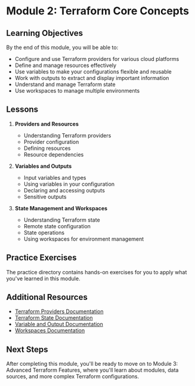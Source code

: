 # Module 2: Terraform Core Concepts

## Learning Objectives

By the end of this module, you will be able to:

- Configure and use Terraform providers for various cloud platforms
- Define and manage resources effectively
- Use variables to make your configurations flexible and reusable
- Work with outputs to extract and display important information
- Understand and manage Terraform state
- Use workspaces to manage multiple environments

## Lessons

1. **Providers and Resources**
   - Understanding Terraform providers
   - Provider configuration
   - Defining resources
   - Resource dependencies

2. **Variables and Outputs**
   - Input variables and types
   - Using variables in your configuration
   - Declaring and accessing outputs
   - Sensitive outputs

3. **State Management and Workspaces**
   - Understanding Terraform state
   - Remote state configuration
   - State operations
   - Using workspaces for environment management

## Practice Exercises

The practice directory contains hands-on exercises for you to apply what you've learned in this module.

## Additional Resources

- [Terraform Providers Documentation](https://www.terraform.io/docs/providers/index.html)
- [Terraform State Documentation](https://www.terraform.io/docs/state/index.html)
- [Variable and Output Documentation](https://www.terraform.io/docs/language/values/index.html)
- [Workspaces Documentation](https://www.terraform.io/docs/language/state/workspaces.html)

## Next Steps

After completing this module, you'll be ready to move on to Module 3: Advanced Terraform Features, where you'll learn about modules, data sources, and more complex Terraform configurations. 